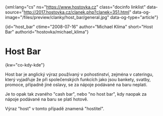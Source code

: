 
{xml:lang="cs" ns="https://www.hostovka.cz" class="docinfo linklist" data-source="http://2017.hostovka.cz/clanek.php?clanek=351.html" data-og-image="/files/preview/clanky/host_bar/general.jpg" data-og-type="article"}

{id="host\_bar" ctime="2008-07-16" author="Michael Klíma" short="Host Bar" authorid="hostovka/michael\_klima"}

# Host Bar

<!-- generated attribute kw by user_udpatekw.sh on 2019-03-11, do not edit -->

{kw="co-kdy-kde"}

Host bar je anglický výraz používaný v pohostinství, zejména v cateringu, který vyjadřuje že při společenských funkcích jako jsou bankety, svatby, promoce, případně jiné oslavy, se za nápoje podávané na baru neplatí.

Je to opak tak zvaného "cash bar", nebo "no host bar", kdy naopak za nápoje podávané na baru se platí hotově.

Výraz "host" v tomto případě znamená "hostitel".


